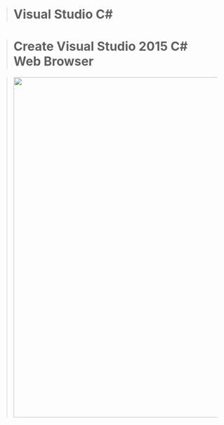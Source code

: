 > # Visual Studio C#

> # Create Visual Studio 2015 C# Web Browser

> <p><img src="http://c.top4top.net/p_356ojz4p1.png" alt="" width="999" height="774" /></p>
